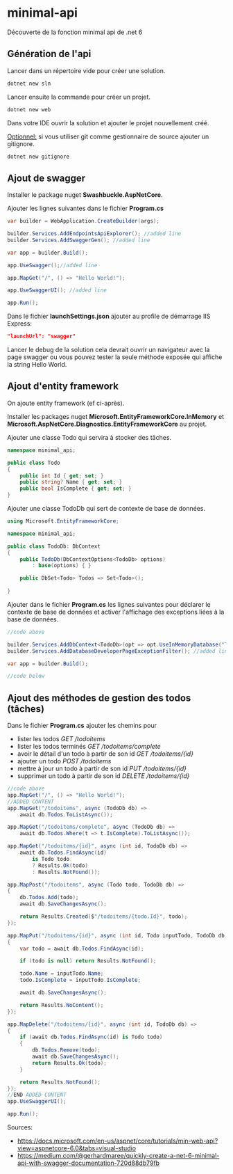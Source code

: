# minimal-api

Découverte de la fonction minimal api de .net 6

## Génération de l'api

Lancer dans un répertoire vide pour créer une solution.

```bash
dotnet new sln
```

Lancer ensuite la commande pour créer un projet.

```bash
dotnet new web
```

Dans votre IDE ouvrir la solution et ajouter le projet nouvellement créé.

<u>Optionnel:</u> si vous utiliser git comme gestionnaire de source ajouter un gitignore.

```bash
dotnet new gitignore
```

## Ajout de swagger

Installer le package nuget **Swashbuckle.AspNetCore**.

Ajouter les lignes suivantes dans le fichier **Program.cs**

```c#
var builder = WebApplication.CreateBuilder(args);

builder.Services.AddEndpointsApiExplorer(); //added line
builder.Services.AddSwaggerGen(); //added line

var app = builder.Build();

app.UseSwagger();//added line

app.MapGet("/", () => "Hello World!");

app.UseSwaggerUI(); //added line

app.Run();
```

Dans le fichier **launchSettings.json** ajouter au profile de démarrage IIS Express:

```json
"launchUrl": "swagger"
```

Lancer le debug de la solution cela devrait ouvrir un navigateur avec la page swagger ou vous pouvez tester la seule méthode exposée qui affiche la string Hello World.

## Ajout d'entity framework

On ajoute  entity framework (ef ci-après).

Installer les packages nuget **Microsoft.EntityFrameworkCore.InMemory** et **Microsoft.AspNetCore.Diagnostics.EntityFrameworkCore** au projet.

Ajouter une classe Todo qui servira à stocker des tâches.

```c#
namespace minimal_api;

public class Todo
{
    public int Id { get; set; }
    public string? Name { get; set; }
    public bool IsComplete { get; set; }
}
```

Ajouter une classe TodoDb qui sert de contexte de base de données.

```c#
using Microsoft.EntityFrameworkCore;

namespace minimal_api;

public class TodoDb: DbContext
{
    public TodoDb(DbContextOptions<TodoDb> options)
        : base(options) { }

    public DbSet<Todo> Todos => Set<Todo>();
    
}
```

Ajouter dans le fichier **Program.cs** les lignes suivantes pour déclarer le contexte de base de données et activer l'affichage des exceptions  liées à la base de données.

```c#
//code above

builder.Services.AddDbContext<TodoDb>(opt => opt.UseInMemoryDatabase("TodoList")); //added line
builder.Services.AddDatabaseDeveloperPageExceptionFilter(); //added line

var app = builder.Build();

//code below
```

## Ajout des méthodes de gestion des todos (tâches)

Dans le fichier **Program.cs** ajouter les chemins pour

- lister les todos *GET /todoitems*
- lister les todos terminés  *GET /todoitems/complete*
- avoir le détail d'un todo à partir de son id *GET /todoitems/{id}*
- ajouter un todo *POST /todoitems*
- mettre à jour un todo à partir de son id *PUT /todoitems/{id}*
- supprimer un todo à partir de son id *DELETE /todoitems/{id}*

```c#
//code above
app.MapGet("/", () => "Hello World!");
//ADDED CONTENT
app.MapGet("/todoitems", async (TodoDb db) =>
    await db.Todos.ToListAsync());

app.MapGet("/todoitems/complete", async (TodoDb db) =>
    await db.Todos.Where(t => t.IsComplete).ToListAsync());

app.MapGet("/todoitems/{id}", async (int id, TodoDb db) =>
    await db.Todos.FindAsync(id)
        is Todo todo
        ? Results.Ok(todo)
        : Results.NotFound());

app.MapPost("/todoitems", async (Todo todo, TodoDb db) =>
{
    db.Todos.Add(todo);
    await db.SaveChangesAsync();

    return Results.Created($"/todoitems/{todo.Id}", todo);
});

app.MapPut("/todoitems/{id}", async (int id, Todo inputTodo, TodoDb db) =>
{
    var todo = await db.Todos.FindAsync(id);

    if (todo is null) return Results.NotFound();

    todo.Name = inputTodo.Name;
    todo.IsComplete = inputTodo.IsComplete;

    await db.SaveChangesAsync();

    return Results.NoContent();
});

app.MapDelete("/todoitems/{id}", async (int id, TodoDb db) =>
{
    if (await db.Todos.FindAsync(id) is Todo todo)
    {
        db.Todos.Remove(todo);
        await db.SaveChangesAsync();
        return Results.Ok(todo);
    }

    return Results.NotFound();
});
//END ADDED CONTENT
app.UseSwaggerUI();

app.Run();
```

Sources: 

- https://docs.microsoft.com/en-us/aspnet/core/tutorials/min-web-api?view=aspnetcore-6.0&tabs=visual-studio
- https://medium.com/@gerhardmaree/quickly-create-a-net-6-minimal-api-with-swagger-documentation-720d88db79fb